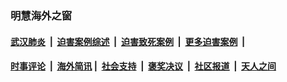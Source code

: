 
### 明慧海外之窗

####  [武汉肺炎](indexes/365.md?t=06041901) &nbsp;|&nbsp;  [迫害案例综述](indexes/328.md?t=06041901) &nbsp;|&nbsp; [迫害致死案例](indexes/277.md?t=06041901)  &nbsp;|&nbsp; [更多迫害案例](indexes/81.md?t=06041901)  &nbsp;|&nbsp; 
####  [时事评论](indexes/19.md?t=06041901) &nbsp;|&nbsp; [海外简讯](indexes/245.md?t=06041901)&nbsp;|&nbsp;  [社会支持](indexes/140.md?t=06041901) &nbsp;|&nbsp; [褒奖决议](indexes/282.md?t=06041901) &nbsp;|&nbsp; [社区报道](indexes/91.md?t=06041901)  &nbsp;|&nbsp; [天人之间](indexes/78.md?t=06041901) 

